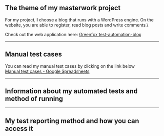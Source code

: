 ## The theme of my masterwork project
For my project, I choose a blog that runs with a WordPress engine.
On the website, you are able to register, read blog posts and write comments.\

Check out the web application here: [Greenfox test-automation-blog](http://test-automation-blog.greenfox.academy/)
***
## Manual test cases
You can read my manual test cases by clicking on the link below\
[Manual test cases - Google Spreadsheets]()
***
## Information about my automated tests and method of running
***
## My test reporting method and how you can access it

